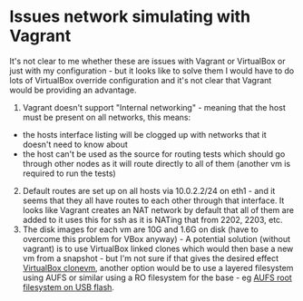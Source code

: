 # Issues network simulating with Vagrant

It's not clear to me whether these are issues with Vagrant or VirtualBox or just with my configuration - but it looks like to solve them I would have to do lots of VirtualBox override configuration and it's not clear that Vagrant would be providing an advantage.

1. Vagrant doesn't support "Internal networking" - meaning that the host must be present on all networks, this means:
  - the hosts interface listing will be clogged up with networks that it doesn't need to know about 
  - the host can't be used as the source for routing tests which should go through other nodes as it will route directly to all of them (another vm is required to run the tests)
2. Default routes are set up on all hosts via 10.0.2.2/24 on eth1 - and it seems that they all have routes to each other through that interface. It looks like Vagrant creates an NAT network by default that all of them are added to it uses this for ssh as it is NATing that from 2202, 2203, etc. 
3. The disk images for each vm are 10G and 1.6G on disk (have to overcome this problem for VBox anyway) - A potential solution (without vagrant) is to use VirtualBox linked clones which would then base a new vm from a snapshot - but I'm not sure if that gives the desired effect [VirtualBox clonevm](https://www.virtualbox.org/manual/ch08.html#vboxmanage-clonevm), another option would be to use a layered filesystem using AUFS or similar using a RO filesystem for the base - eg [AUFS root filesystem on USB flash](https://help.ubuntu.com/community/aufsRootFileSystemOnUsbFlash).

